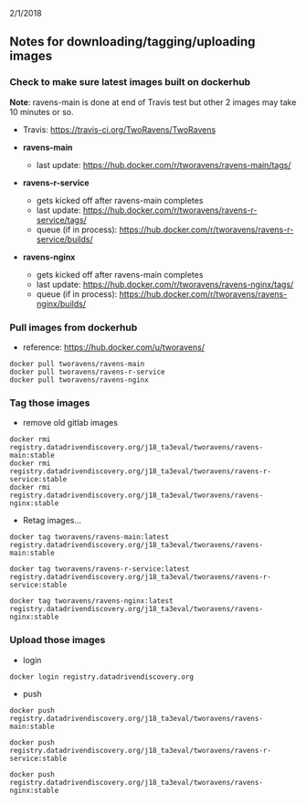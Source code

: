 2/1/2018

## Notes for downloading/tagging/uploading images

### Check to make sure latest images built on dockerhub

**Note**: ravens-main is done at end of Travis test but other 2 images may take 10 minutes or so.  
  - Travis: https://travis-ci.org/TwoRavens/TwoRavens

- **ravens-main**
  - last update: https://hub.docker.com/r/tworavens/ravens-main/tags/
- **ravens-r-service**
  - gets kicked off after ravens-main completes
  - last update: https://hub.docker.com/r/tworavens/ravens-r-service/tags/
  - queue (if in process): https://hub.docker.com/r/tworavens/ravens-r-service/builds/
- **ravens-nginx**
  - gets kicked off after ravens-main completes
  - last update: https://hub.docker.com/r/tworavens/ravens-nginx/tags/
  - queue (if in process): https://hub.docker.com/r/tworavens/ravens-nginx/builds/


### Pull images from dockerhub

- reference: https://hub.docker.com/u/tworavens/

```
docker pull tworavens/ravens-main
docker pull tworavens/ravens-r-service
docker pull tworavens/ravens-nginx
```

### Tag those images

- remove old gitlab images

```
docker rmi registry.datadrivendiscovery.org/j18_ta3eval/tworavens/ravens-main:stable
docker rmi registry.datadrivendiscovery.org/j18_ta3eval/tworavens/ravens-r-service:stable
docker rmi registry.datadrivendiscovery.org/j18_ta3eval/tworavens/ravens-nginx:stable
```

- Retag images...

```
docker tag tworavens/ravens-main:latest registry.datadrivendiscovery.org/j18_ta3eval/tworavens/ravens-main:stable

docker tag tworavens/ravens-r-service:latest registry.datadrivendiscovery.org/j18_ta3eval/tworavens/ravens-r-service:stable

docker tag tworavens/ravens-nginx:latest registry.datadrivendiscovery.org/j18_ta3eval/tworavens/ravens-nginx:stable
```

### Upload those images

- login
```
docker login registry.datadrivendiscovery.org
```

- push

```
docker push registry.datadrivendiscovery.org/j18_ta3eval/tworavens/ravens-main:stable

docker push registry.datadrivendiscovery.org/j18_ta3eval/tworavens/ravens-r-service:stable

docker push registry.datadrivendiscovery.org/j18_ta3eval/tworavens/ravens-nginx:stable
```
